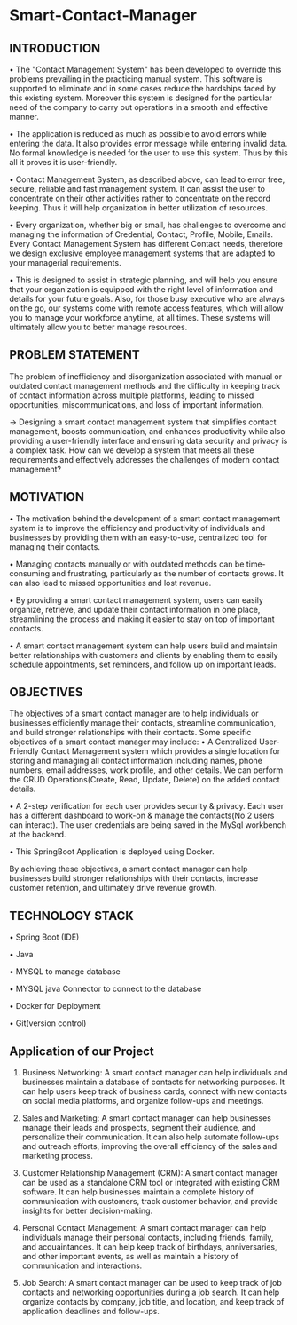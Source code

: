 # Smart-Contact-Manager

## INTRODUCTION
• The "Contact Management System" has been developed to override this problems prevailing in the practicing manual system. This software is supported to eliminate and in some cases reduce the hardships faced by this existing system. Moreover this system is designed for the particular need of the company to carry out operations in a smooth and effective manner.

• The application is reduced as much as possible to avoid errors while entering the data. It also provides error message while entering invalid data. No formal knowledge is needed for the user to use this system. Thus by this all it proves it is user-friendly. 

• Contact Management System, as described above, can lead to error free, secure, reliable and fast management system. It can assist the user to concentrate on their other activities rather to concentrate on the record keeping. Thus it will help organization in better utilization of resources.

• Every organization, whether big or small, has challenges to overcome and managing the information of Credential, Contact, Profile, Mobile, Emails. Every Contact Management System has different Contact needs, therefore we design exclusive employee management systems that are adapted to your managerial requirements.

• This is designed to assist in strategic planning, and will help you ensure that your organization is equipped with the right level of information and details for your future goals. Also, for those busy executive who are always on the go, our systems come with remote access features, which will allow you to manage your workforce anytime, at all times. These systems will ultimately allow you to better manage resources.

## PROBLEM STATEMENT
The problem of inefficiency and disorganization associated with manual or outdated contact management methods and the difficulty in keeping track of contact information across multiple platforms, leading to missed opportunities,  miscommunications, and loss of important information.

-> Designing a smart contact management system that simplifies contact management, boosts communication, and enhances productivity while also providing a user-friendly interface and ensuring data security and privacy is a complex task. How can we develop a system that meets all these requirements and effectively addresses the challenges of modern contact management?

## MOTIVATION 
• The motivation behind the development of a smart contact management system is to improve the efficiency and productivity of individuals and businesses by providing them with an easy-to-use, centralized tool for managing their contacts.

• Managing contacts manually or with outdated methods can be time-consuming and frustrating, particularly as the number of contacts grows. It can also lead to missed opportunities and lost revenue.

• By providing a smart contact management system, users can easily organize, retrieve, and update their contact information in one place, streamlining the process and making it easier to stay on top of important contacts.

• A smart contact management system can help users build and maintain better relationships with customers and clients by enabling them to easily schedule appointments, set reminders, and follow up on important leads.

## OBJECTIVES
The objectives of a smart contact manager are to help individuals or businesses efficiently manage their contacts, streamline communication, and build stronger relationships with their contacts. Some specific objectives of a smart contact manager may include:
• A Centralized User-Friendly Contact Management system which provides a single location for storing and managing all contact information including names, phone numbers, email addresses, work profile, and other details. We can perform the CRUD Operations(Create, Read, Update, Delete) on the added contact details.

• A 2-step verification for each user provides security & privacy. Each user has a different dashboard to work-on & manage the contacts(No 2 users can interact). The user credentials are being saved in the MySql workbench at the backend. 

• This SpringBoot Application is deployed using Docker. 

By achieving these objectives, a smart contact manager can help businesses build stronger relationships with their contacts, increase customer retention, and ultimately drive revenue growth.


## TECHNOLOGY STACK
• Spring Boot (IDE)

• Java

• MYSQL to manage database

• MYSQL java Connector to connect to the database

• Docker for Deployment

• Git(version control)


## Application of our Project
1. Business Networking: A smart contact manager can help individuals and businesses maintain a database of contacts for networking purposes. It can help users keep track of business cards, connect with new contacts on social media platforms, and organize follow-ups and meetings.

2. Sales and Marketing: A smart contact manager can help businesses manage their leads and prospects, segment their audience, and personalize their communication. It can also help automate follow-ups and outreach efforts, improving the overall efficiency of the sales and marketing process.

3. Customer Relationship Management (CRM): A smart contact manager can be used as a standalone CRM tool or integrated with existing CRM software. It can help businesses maintain a complete history of communication with customers, track customer behavior, and provide insights for better decision-making.

4. Personal Contact Management: A smart contact manager can help individuals manage their personal contacts, including friends, family, and acquaintances. It can help keep track of birthdays, anniversaries, and other important events, as well as maintain a history of communication and interactions.

5. Job Search: A smart contact manager can be used to keep track of job contacts and networking opportunities during a job search. It can help organize contacts by company, job title, and location, and keep track of application deadlines and follow-ups.


